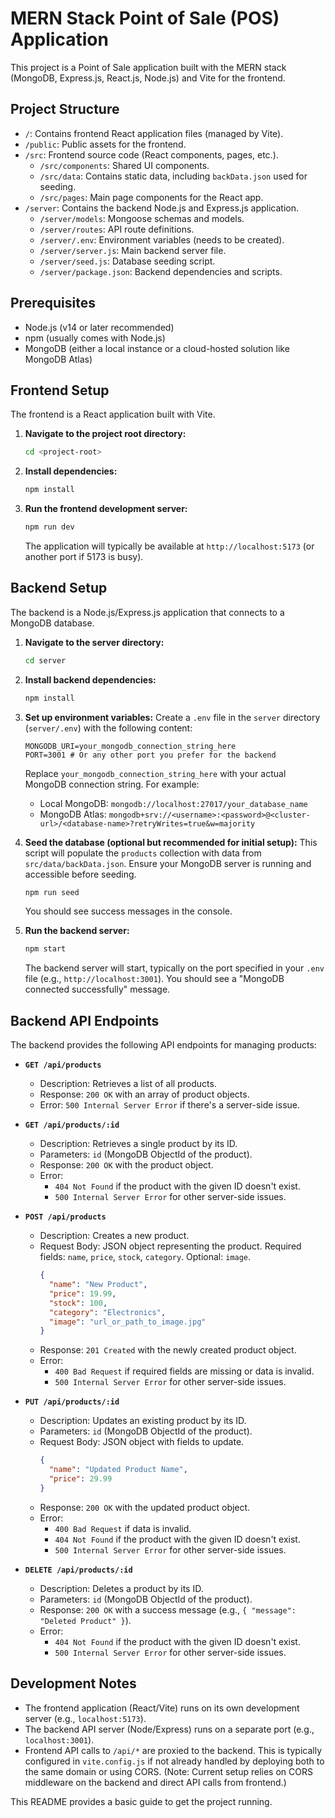 # MERN Stack Point of Sale (POS) Application

This project is a Point of Sale application built with the MERN stack (MongoDB, Express.js, React.js, Node.js) and Vite for the frontend.

## Project Structure

-   `/`: Contains frontend React application files (managed by Vite).
-   `/public`: Public assets for the frontend.
-   `/src`: Frontend source code (React components, pages, etc.).
    -   `/src/components`: Shared UI components.
    -   `/src/data`: Contains static data, including `backData.json` used for seeding.
    -   `/src/pages`: Main page components for the React app.
-   `/server`: Contains the backend Node.js and Express.js application.
    -   `/server/models`: Mongoose schemas and models.
    -   `/server/routes`: API route definitions.
    -   `/server/.env`: Environment variables (needs to be created).
    -   `/server/server.js`: Main backend server file.
    -   `/server/seed.js`: Database seeding script.
    -   `/server/package.json`: Backend dependencies and scripts.

## Prerequisites

-   Node.js (v14 or later recommended)
-   npm (usually comes with Node.js)
-   MongoDB (either a local instance or a cloud-hosted solution like MongoDB Atlas)

## Frontend Setup

The frontend is a React application built with Vite.

1.  **Navigate to the project root directory:**
    ```bash
    cd <project-root>
    ```

2.  **Install dependencies:**
    ```bash
    npm install
    ```

3.  **Run the frontend development server:**
    ```bash
    npm run dev
    ```
    The application will typically be available at `http://localhost:5173` (or another port if 5173 is busy).

## Backend Setup

The backend is a Node.js/Express.js application that connects to a MongoDB database.

1.  **Navigate to the server directory:**
    ```bash
    cd server
    ```

2.  **Install backend dependencies:**
    ```bash
    npm install
    ```

3.  **Set up environment variables:**
    Create a `.env` file in the `server` directory (`server/.env`) with the following content:
    ```env
    MONGODB_URI=your_mongodb_connection_string_here
    PORT=3001 # Or any other port you prefer for the backend
    ```
    Replace `your_mongodb_connection_string_here` with your actual MongoDB connection string. For example:
    -   Local MongoDB: `mongodb://localhost:27017/your_database_name`
    -   MongoDB Atlas: `mongodb+srv://<username>:<password>@<cluster-url>/<database-name>?retryWrites=true&w=majority`

4.  **Seed the database (optional but recommended for initial setup):**
    This script will populate the `products` collection with data from `src/data/backData.json`.
    Ensure your MongoDB server is running and accessible before seeding.
    ```bash
    npm run seed
    ```
    You should see success messages in the console.

5.  **Run the backend server:**
    ```bash
    npm start
    ```
    The backend server will start, typically on the port specified in your `.env` file (e.g., `http://localhost:3001`). You should see a "MongoDB connected successfully" message.

## Backend API Endpoints

The backend provides the following API endpoints for managing products:

-   **`GET /api/products`**
    -   Description: Retrieves a list of all products.
    -   Response: `200 OK` with an array of product objects.
    -   Error: `500 Internal Server Error` if there's a server-side issue.

-   **`GET /api/products/:id`**
    -   Description: Retrieves a single product by its ID.
    -   Parameters: `id` (MongoDB ObjectId of the product).
    -   Response: `200 OK` with the product object.
    -   Error:
        -   `404 Not Found` if the product with the given ID doesn't exist.
        -   `500 Internal Server Error` for other server-side issues.

-   **`POST /api/products`**
    -   Description: Creates a new product.
    -   Request Body: JSON object representing the product. Required fields: `name`, `price`, `stock`, `category`. Optional: `image`.
        ```json
        {
          "name": "New Product",
          "price": 19.99,
          "stock": 100,
          "category": "Electronics",
          "image": "url_or_path_to_image.jpg"
        }
        ```
    -   Response: `201 Created` with the newly created product object.
    -   Error:
        -   `400 Bad Request` if required fields are missing or data is invalid.
        -   `500 Internal Server Error` for other server-side issues.

-   **`PUT /api/products/:id`**
    -   Description: Updates an existing product by its ID.
    -   Parameters: `id` (MongoDB ObjectId of the product).
    -   Request Body: JSON object with fields to update.
        ```json
        {
          "name": "Updated Product Name",
          "price": 29.99
        }
        ```
    -   Response: `200 OK` with the updated product object.
    -   Error:
        -   `400 Bad Request` if data is invalid.
        -   `404 Not Found` if the product with the given ID doesn't exist.
        -   `500 Internal Server Error` for other server-side issues.

-   **`DELETE /api/products/:id`**
    -   Description: Deletes a product by its ID.
    -   Parameters: `id` (MongoDB ObjectId of the product).
    -   Response: `200 OK` with a success message (e.g., `{ "message": "Deleted Product" }`).
    -   Error:
        -   `404 Not Found` if the product with the given ID doesn't exist.
        -   `500 Internal Server Error` for other server-side issues.

## Development Notes

-   The frontend application (React/Vite) runs on its own development server (e.g., `localhost:5173`).
-   The backend API server (Node/Express) runs on a separate port (e.g., `localhost:3001`).
-   Frontend API calls to `/api/*` are proxied to the backend. This is typically configured in `vite.config.js` if not already handled by deploying both to the same domain or using CORS. (Note: Current setup relies on CORS middleware on the backend and direct API calls from frontend.)

This README provides a basic guide to get the project running.
